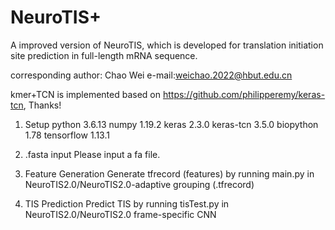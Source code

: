 # NeuroTIS+

A improved version of NeuroTIS, which is developed for translation initiation site prediction in full-length mRNA sequence.


corresponding author: Chao Wei
e-mail:weichao.2022@hbut.edu.cn

kmer+TCN is implemented based on https://github.com/philipperemy/keras-tcn, Thanks!

1. Setup
python 3.6.13
numpy 1.19.2
keras 2.3.0
keras-tcn 3.5.0
biopython 1.78
tensorflow 1.13.1

3. .fasta input
    Please input a fa file.

5. Feature Generation
   Generate tfrecord (features) by running main.py in NeuroTIS2.0/NeuroTIS2.0-adaptive grouping (.tfrecord)

6. TIS Prediction
   Predict TIS by running tisTest.py in NeuroTIS2.0/NeuroTIS2.0 frame-specific CNN
